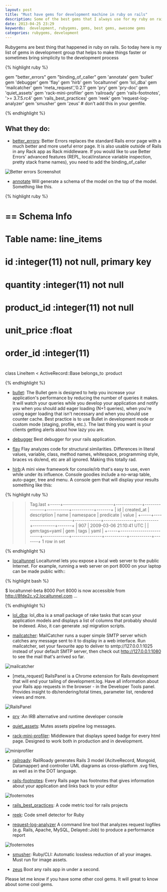 ```yaml
---
layout: post
title: "Must have gems for development machine in ruby on rails"
description: Some of the best gems that I always use for my ruby on rails application development
date: 2013-04-25 23:29
keywords:  development, rubygems, gems, best gems, awesome gems
categories: rubygems, development
---
```


Rubygems are best thing that happened in ruby on rails. So today here is my list of gems in development group that helps to make things faster or sometimes bring simplicity to the development process

{% highlight ruby %}

gem "better_errors"
gem "binding_of_caller"
gem 'annotate'
gem 'bullet'
gem 'debugger'
gem 'flay'
gem 'hirb'
gem 'localtunnel'
gem 'lol_dba'
gem 'mailcatcher'
gem 'meta_request','0.2.1'
gem 'pry'
gem 'pry-doc'
gem 'quiet_assets'
gem 'rack-mini-profiler'
gem 'railroady'
gem 'rails-footnotes', '>= 3.7.5.rc4'
gem 'rails_best_practices'
gem 'reek'
gem 'request-log-analyzer'
gem 'smusher'
gem 'zeus' # don't add this in your gemfile.

{% endhighlight %}

## What they do:

* [better_errors](https://github.com/charliesome/better_errors): Better Errors replaces the standard Rails error page with a much better and more useful error page. It is also usable outside of Rails in any Rack app as Rack middleware.
If you would like to use Better Errors' advanced features (REPL, local/instance variable inspection, pretty stack frame names), you need to add the binding_of_caller

![Better errors Screenshot](/wp-content/images/better_errors.png?fit=750,274)
<!--more-->

*  [annotate](https://github.com/ctran/annotate_models) Will generate a schema of the model on the top of the model. Something like this.

{% highlight ruby %}

# == Schema Info
#
# Table name: line_items
#
#  id                  :integer(11)    not null, primary key
#  quantity            :integer(11)    not null
#  product_id          :integer(11)    not null
#  unit_price          :float
#  order_id            :integer(11)
#

 class LineItem < ActiveRecord::Base
   belongs_to :product

{% endhighlight %}

* [bullet](https://github.com/flyerhzm/bullet): The Bullet gem is designed to help you increase your application's performance by reducing the number of queries it makes. It will watch your queries while you develop your application and notify you when you should add eager loading (N+1 queries), when you're using eager loading that isn't necessary and when you should use counter cache. Best practice is to use Bullet in development mode or custom mode (staging, profile, etc.). The last thing you want is your clients getting alerts about how lazy you are.

* [debugger](https://github.com/cldwalker/debugger) Best debugger for your rails application.

* [flay](https://github.com/seattlerb/flay) Flay analyzes code for structural similarities. Differences in literal
values, variable, class, method names, whitespace, programming style,
braces vs do/end, etc are all ignored. Making this totally rad.

* [hirb](https://github.com/cldwalker/hirb):A mini view framework for console/irb that's easy to use, even while under its influence. Console goodies include a no-wrap table, auto-pager, tree and menu. A console gem that will display your results something like this:

{% highlight ruby %}

>> Tag.last
+-----+-------------------------+-------------+---------------+-----------+-----------+-------+
| id  | created_at              | description | name          | namespace | predicate | value |
+-----+-------------------------+-------------+---------------+-----------+-----------+-------+
| 907 | 2009-03-06 21:10:41 UTC |             | gem:tags=yaml | gem       | tags      | yaml  |
+-----+-------------------------+-------------+---------------+-----------+-----------+-------+
1 row in set

{% endhighlight %}

* [localtunnel](https://github.com/progrium/localtunnel) Localtunnel lets you expose a local web server to the public Internet. For example, running a web server on port 8000 on your laptop can be made public with::

{% highlight bash %}

$ localtunnel-beta 8000
 Port 8000 is now accessible from http://8fde2c.v2.localtunnel.com ...

{% endhighlight %}

* [lol_dba](https://github.com/plentz/lol_dba): lol_dba is a small package of rake tasks that scan your application models and displays a list of columns that probably should be indexed. Also, it can generate .sql migration scripts.

* [mailcatcher](https://github.com/sj26/mailcatcher): MailCatcher runs a super simple SMTP server which catches any message sent to it to display in a web interface. Run mailcatcher, set your favourite app to deliver to smtp://127.0.0.1:1025 instead of your default SMTP server, then check out http://127.0.0.1:1080 to see the mail that's arrived so far.

![mailcatcher](/wp-content/images/mailcatcher.png?fit=750,274)

* [meta_request] RailsPanel is a Chrome extension for Rails development that will end your tailing of development.log. Have all information about your Rails app requests in the browser - in the Developer Tools panel. Provides insight to db/rendering/total times, parameter list, rendered views and more.

![RailsPanel](/wp-content/images/railspanel.png?fit=750,274)

* [pry](https://github.com/pry/pry) :An IRB alternative and runtime developer console

* [quiet_assets](https://github.com/evrone/quiet_assets): Mutes assets pipeline log messages.

* [rack-mini-profiler](https://github.com/harleyttd/miniprofiler): Middleware that displays speed badge for every html page. Designed to work both in production and in development.

![miniprofiler](/wp-content/images/miniprofiler.png?fit=750,274)


* [railroady](https://github.com/preston/railroady): RailRoady generates Rails 3 model (AcitveRecord, Mongoid, Datamapper) and controller UML diagrams as cross-platform .svg files, as well as in the DOT language.

* [rails-footnotes](https://github.com/josevalim/rails-footnotes): Every Rails page has footnotes that gives information about your application and links back to your editor

![footernotes](/wp-content/images/footernotes.png?fit=750,274)

* [rails_best_practices](https://github.com/railsbp/rails_best_practices): A code metric tool for rails projects

* [reek](https://github.com/troessner/reek): Code smell detector for Ruby

* [request-log-analyzer](https://github.com/wvanbergen/request-log-analyzer) A command line tool that analyzes request logfiles (e.g. Rails, Apache, MySQL, Delayed::Job) to produce a performance report

![footernotes](/wp-content/images/log_analyser.png?fit=750,274)

* [smusher](https://github.com/grosser/smusher): Ruby/CLI: Automatic lossless reduction of all your images. Must run for image assets.

* [zeus](https://github.com/burke/zeus) Boot any rails app in under a second.


Please let me know if you have some other cool gems. It will great to know about some cool gems.









